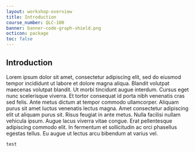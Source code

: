 ```yaml
---
layout: workshop-overview
title: Introduction
course_number: QLC-100
banner: banner-code-graph-shield.png
octicon: package
toc: false
---
```


## Introduction

Lorem ipsum dolor sit amet, consectetur adipiscing elit, sed do eiusmod tempor
incididunt ut labore et dolore magna aliqua. Blandit volutpat maecenas volutpat
blandit. Ut morbi tincidunt augue interdum. Cursus eget nunc scelerisque
viverra. Et tortor consequat id porta nibh venenatis cras sed felis. Ante metus
dictum at tempor commodo ullamcorper. Aliquam purus sit amet luctus venenatis
lectus magna. Amet consectetur adipiscing elit ut aliquam purus sit. Risus
feugiat in ante metus. Nulla facilisi nullam vehicula ipsum. Augue lacus viverra
vitae congue. Erat pellentesque adipiscing commodo elit. In fermentum et
sollicitudin ac orci phasellus egestas tellus. Eu augue ut lectus arcu bibendum
at varius vel.

```c file=./src/solutions/example1-1.ql#L2-L5
test
```
